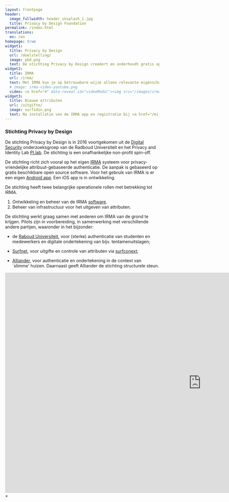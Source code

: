```yaml
---
layout: frontpage
header:
  image_fullwidth: header_unsplash_1.jpg
  title: Privacy by Design Foundation
permalink: /index.html
translations:
  en: /en
homepage: true
widget1:
  title: Privacy by Design
  url: /doelstelling/
  image: pbd.png
  text: De stichting Privacy by Design creeëert en onderhoudt gratis open source software waarbij de privacy van de gebruiker voorop staat. Het belangrijkste onderwerp van de stichting is IRMA, een afkorting voor <em>I Reveal my Attributes</em>.
widget2:
  title: IRMA
  url: /irma/
  text: Met IRMA kun je op betrouwbare wijze alleen relevante eigenschappen (attributen, zoals "ouder dan 18") van jezelf aan anderen bewijzen. Deze IRMA attributen beheer je zelf in een app, op je eigen telefoon.
  # image: irma-video-youtube.png
  video: <a href="#" data-reveal-id="videoModal"><img src="/images/irma-video-youtube.png" width="302" height="182" alt=""/></a>
widget3:
  title: Nieuwe attributen
  url: /uitgifte/
  image: surfidin.png
  text: Na installatie van de IRMA app en registratie bij <a href="/mijnirma">MijnIRMA</a> kunt u nu <a href="https://www.idin.nl/consumenten">iDIN</a>-attributen van uw bank laden, en als u medewerker of student bent aan de Radboud-universiteit, ook via <a href="https://surfconext.nl/">Surfnet</a>.
---
```


### Stichting Privacy by Design

De stichting Privacy by Design is in 2016 voortgekomen uit de [Digital
Security](http://www.ru.nl/ds/) onderzoeksgroep van de Radboud
Universiteit en het Privacy and Identity Lab
[PI.lab](http://www.pilab.nl). De stichting is een onafhankelijke
non-profit spin-off.

De stichting richt zich vooral op het eigen [IRMA](/irma)
systeem voor privacy-vriendelijke attribuut-gebaseerde
authenticatie. De aanpak is gebaseerd op gratis beschikbare open
source software. Voor het gebruik van IRMA is er een eigen [Android
app](https://play.google.com/store/apps/details?id=org.irmacard.cardemu).
Een iOS app is in ontwikkeling.

De stichting heeft twee belangrijke operationele rollen met betrekking
tot IRMA.

1. Ontwikkeling en beheer van de IRMA [software](https://credentials.github.io/).
2. Beheer van infrastructuur voor het uitgeven van attributen.

De stichting werkt graag samen met anderen om IRMA van de grond te
krijgen. Pilots zijn in voorbereiding, in samenwerking met
verschillende andere partijen, waaronder in het bijzonder:

 * de [Raboud Universiteit](https://www.ru.nl), voor (sterke)
   authenticatie van studenten en medewerkers en digitale
   ondertekening van bijv. tentamenuitslagen;

 * [Surfnet](https://www.surfnet.nl), voor uitgifte en controle van
   attributen via [surfconext](https://www.surfconext.nl);

 * [Alliander](http://www.alliander.nl), voor authenticatie en
   ondertekening in de context van `slimme' huizen. Daarnaast geeft
   Alliander de stichting structurele steun.

<div id="videoModal" class="reveal-modal large" data-reveal="">
  <div class="flex-video widescreen vimeo" style="display: block;">
    <iframe width="1280" height="720" src="https://www.youtube-nocookie.com/embed/q6IihEQFPys" frameborder="0" allowfullscreen></iframe>
  </div>
  <a class="close-reveal-modal">&#215;</a>
</div>
